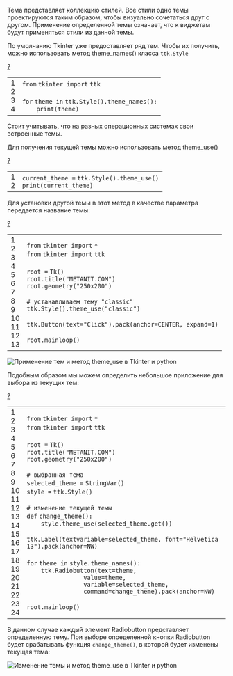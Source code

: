 Тема представляет коллекцию стилей. Все стили одно темы проектируются таким образом, чтобы визуально сочетаться друг с другом. Применение определенной темы означает, что к виджетам будут применяться стили из данной темы.

По умолчанию Tkinter уже предоставляет ряд тем. Чтобы их получить, можно использовать метод theme\_names() класса `ttk.Style`

[?](https://metanit.com/python/tkinter/6.5.php#)

<table border="0" cellpadding="0" cellspacing="0"><tbody><tr><td class="gutter"><div class="line number1 index0 alt2">1</div><div class="line number2 index1 alt1">2</div><div class="line number3 index2 alt2">3</div><div class="line number4 index3 alt1">4</div></td><td class="code"><div class="container"><div class="line number1 index0 alt2"><code class="py keyword">from</code> <code class="py plain">tkinter </code><code class="py keyword">import</code> <code class="py plain">ttk</code></div><div class="line number2 index1 alt1">&nbsp;</div><div class="line number3 index2 alt2"><code class="py keyword">for</code> <code class="py plain">theme </code><code class="py keyword">in</code> <code class="py plain">ttk.Style().theme_names():</code></div><div class="line number4 index3 alt1"><code class="py spaces">&nbsp;&nbsp;&nbsp;&nbsp;</code><code class="py functions">print</code><code class="py plain">(theme)</code></div></div></td></tr></tbody></table>

Стоит учитывать, что на разных операционных системах свои встроенные темы.

Для получения текущей темы можно использовать метод theme\_use()

[?](https://metanit.com/python/tkinter/6.5.php#)

<table border="0" cellpadding="0" cellspacing="0"><tbody><tr><td class="gutter"><div class="line number1 index0 alt2">1</div><div class="line number2 index1 alt1">2</div></td><td class="code"><div class="container"><div class="line number1 index0 alt2"><code class="py plain">current_theme </code><code class="py keyword">=</code> <code class="py plain">ttk.Style().theme_use()</code></div><div class="line number2 index1 alt1"><code class="py functions">print</code><code class="py plain">(current_theme)</code></div></div></td></tr></tbody></table>

Для установки другой темы в этот метод в качестве параметра передается название темы:

[?](https://metanit.com/python/tkinter/6.5.php#)

<table border="0" cellpadding="0" cellspacing="0"><tbody><tr><td class="gutter"><div class="line number1 index0 alt2">1</div><div class="line number2 index1 alt1">2</div><div class="line number3 index2 alt2">3</div><div class="line number4 index3 alt1">4</div><div class="line number5 index4 alt2">5</div><div class="line number6 index5 alt1">6</div><div class="line number7 index6 alt2">7</div><div class="line number8 index7 alt1">8</div><div class="line number9 index8 alt2">9</div><div class="line number10 index9 alt1">10</div><div class="line number11 index10 alt2">11</div><div class="line number12 index11 alt1">12</div><div class="line number13 index12 alt2">13</div></td><td class="code"><div class="container"><div class="line number1 index0 alt2"><code class="py keyword">from</code> <code class="py plain">tkinter </code><code class="py keyword">import</code> <code class="py keyword">*</code></div><div class="line number2 index1 alt1"><code class="py keyword">from</code> <code class="py plain">tkinter </code><code class="py keyword">import</code> <code class="py plain">ttk</code></div><div class="line number3 index2 alt2">&nbsp;</div><div class="line number4 index3 alt1"><code class="py plain">root </code><code class="py keyword">=</code> <code class="py plain">Tk()</code></div><div class="line number5 index4 alt2"><code class="py plain">root.title(</code><code class="py string">"METANIT.COM"</code><code class="py plain">)</code></div><div class="line number6 index5 alt1"><code class="py plain">root.geometry(</code><code class="py string">"250x200"</code><code class="py plain">)</code></div><div class="line number7 index6 alt2">&nbsp;</div><div class="line number8 index7 alt1"><code class="py comments"># устанавливаем тему "classic"</code></div><div class="line number9 index8 alt2"><code class="py plain">ttk.Style().theme_use(</code><code class="py string">"classic"</code><code class="py plain">)</code></div><div class="line number10 index9 alt1">&nbsp;</div><div class="line number11 index10 alt2"><code class="py plain">ttk.Button(text</code><code class="py keyword">=</code><code class="py string">"Click"</code><code class="py plain">).pack(anchor</code><code class="py keyword">=</code><code class="py plain">CENTER, expand</code><code class="py keyword">=</code><code class="py value">1</code><code class="py plain">)</code></div><div class="line number12 index11 alt1">&nbsp;</div><div class="line number13 index12 alt2"><code class="py plain">root.mainloop()</code></div></div></td></tr></tbody></table>

![Применение тем и метод theme_use в Tkinter и python](https://metanit.com/python/tkinter/6.5.php./pics/4.7.png)

Подобным образом мы можем определить небольшое приложение для выбора из текущих тем:

[?](https://metanit.com/python/tkinter/6.5.php#)

<table border="0" cellpadding="0" cellspacing="0"><tbody><tr><td class="gutter"><div class="line number1 index0 alt2">1</div><div class="line number2 index1 alt1">2</div><div class="line number3 index2 alt2">3</div><div class="line number4 index3 alt1">4</div><div class="line number5 index4 alt2">5</div><div class="line number6 index5 alt1">6</div><div class="line number7 index6 alt2">7</div><div class="line number8 index7 alt1">8</div><div class="line number9 index8 alt2">9</div><div class="line number10 index9 alt1">10</div><div class="line number11 index10 alt2">11</div><div class="line number12 index11 alt1">12</div><div class="line number13 index12 alt2">13</div><div class="line number14 index13 alt1">14</div><div class="line number15 index14 alt2">15</div><div class="line number16 index15 alt1">16</div><div class="line number17 index16 alt2">17</div><div class="line number18 index17 alt1">18</div><div class="line number19 index18 alt2">19</div><div class="line number20 index19 alt1">20</div><div class="line number21 index20 alt2">21</div><div class="line number22 index21 alt1">22</div><div class="line number23 index22 alt2">23</div><div class="line number24 index23 alt1">24</div></td><td class="code"><div class="container"><div class="line number1 index0 alt2"><code class="py keyword">from</code> <code class="py plain">tkinter </code><code class="py keyword">import</code> <code class="py keyword">*</code></div><div class="line number2 index1 alt1"><code class="py keyword">from</code> <code class="py plain">tkinter </code><code class="py keyword">import</code> <code class="py plain">ttk</code></div><div class="line number3 index2 alt2">&nbsp;</div><div class="line number4 index3 alt1"><code class="py plain">root </code><code class="py keyword">=</code> <code class="py plain">Tk()</code></div><div class="line number5 index4 alt2"><code class="py plain">root.title(</code><code class="py string">"METANIT.COM"</code><code class="py plain">)</code></div><div class="line number6 index5 alt1"><code class="py plain">root.geometry(</code><code class="py string">"250x200"</code><code class="py plain">)</code></div><div class="line number7 index6 alt2">&nbsp;</div><div class="line number8 index7 alt1"><code class="py comments"># выбранная тема</code></div><div class="line number9 index8 alt2"><code class="py plain">selected_theme </code><code class="py keyword">=</code> <code class="py plain">StringVar()</code></div><div class="line number10 index9 alt1"><code class="py plain">style </code><code class="py keyword">=</code> <code class="py plain">ttk.Style()</code></div><div class="line number11 index10 alt2">&nbsp;</div><div class="line number12 index11 alt1"><code class="py comments"># изменение текущей темы</code></div><div class="line number13 index12 alt2"><code class="py keyword">def</code> <code class="py plain">change_theme():</code></div><div class="line number14 index13 alt1"><code class="py spaces">&nbsp;&nbsp;&nbsp;&nbsp;</code><code class="py plain">style.theme_use(selected_theme.get())</code></div><div class="line number15 index14 alt2">&nbsp;</div><div class="line number16 index15 alt1"><code class="py plain">ttk.Label(textvariable</code><code class="py keyword">=</code><code class="py plain">selected_theme, font</code><code class="py keyword">=</code><code class="py string">"Helvetica 13"</code><code class="py plain">).pack(anchor</code><code class="py keyword">=</code><code class="py plain">NW)</code></div><div class="line number17 index16 alt2">&nbsp;</div><div class="line number18 index17 alt1"><code class="py keyword">for</code> <code class="py plain">theme </code><code class="py keyword">in</code> <code class="py plain">style.theme_names():</code></div><div class="line number19 index18 alt2"><code class="py spaces">&nbsp;&nbsp;&nbsp;&nbsp;</code><code class="py plain">ttk.Radiobutton(text</code><code class="py keyword">=</code><code class="py plain">theme,</code></div><div class="line number20 index19 alt1"><code class="py spaces">&nbsp;&nbsp;&nbsp;&nbsp;&nbsp;&nbsp;&nbsp;&nbsp;&nbsp;&nbsp;&nbsp;&nbsp;&nbsp;&nbsp;&nbsp;&nbsp;</code><code class="py plain">value</code><code class="py keyword">=</code><code class="py plain">theme,</code></div><div class="line number21 index20 alt2"><code class="py spaces">&nbsp;&nbsp;&nbsp;&nbsp;&nbsp;&nbsp;&nbsp;&nbsp;&nbsp;&nbsp;&nbsp;&nbsp;&nbsp;&nbsp;&nbsp;&nbsp;</code><code class="py plain">variable</code><code class="py keyword">=</code><code class="py plain">selected_theme,</code></div><div class="line number22 index21 alt1"><code class="py spaces">&nbsp;&nbsp;&nbsp;&nbsp;&nbsp;&nbsp;&nbsp;&nbsp;&nbsp;&nbsp;&nbsp;&nbsp;&nbsp;&nbsp;&nbsp;&nbsp;</code><code class="py plain">command</code><code class="py keyword">=</code><code class="py plain">change_theme).pack(anchor</code><code class="py keyword">=</code><code class="py plain">NW)</code></div><div class="line number23 index22 alt2">&nbsp;</div><div class="line number24 index23 alt1"><code class="py plain">root.mainloop()</code></div></div></td></tr></tbody></table>

В данном случае каждый элемент Radiobutton представляет определенную тему. При выборе определенной кнопки Radiobutton будет срабатывать функция `change_theme()`, в которой будет изменены текущая тема:

![Изменение темы и метод theme_use в Tkinter и python](https://metanit.com/python/tkinter/6.5.php./pics/4.8.png)